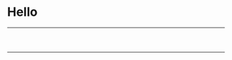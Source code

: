 <!DOCTYPE html>
<html lang="en">
<head>
    <meta charset="UTF-8">
    <meta name="viewport" content="width=device-width, initial-scale=1.0">
    <link rel="stylesheet" href="./css/style.css">

</head>
<body>
    <h1>Hello</h1>
    <hr class="solid">
<!--    
    <div>
        <a href="https://github.com/rafaelsantosr1">
    </div>
-->
    <div class="flex-container" ali>  <p align="center"> 
        <div class="linux"> <p align="center"> <img src="./icons/Linux-Light.svg" alt=""> </div>
        <div class="bash">  <p align="center">  <img src="./icons/Bash-Dark.svg" alt=""> </div>
        <div class="docker"> <img src="./icons/Docker.svg" alt=""></div>
        <div class="python"> <img src="./icons/Python-Light.svg" alt=""></div>  
        <div class="C"> <img src="./icons/C.svg" alt=""></div>
        <div class="html"> <img src="./icons/HTML.svg" alt=""> </div>
        <div class="css"> <img src="./icons/CSS.svg" alt=""> </div>  
        <div class="js"> <img src="./icons/JavaScript.svg" alt=""> </div>
    </div>      
    <hr class="solid">

    
</body>
</html>
